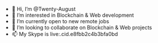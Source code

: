 - 👋 Hi, I’m @Twenty-August
- 👀 I’m interested in Blockchain & Web development
- 🌱 I’m currently open to new remote jobs
- 💞️ I’m looking to collaborate on Blockchain & Web projects
- 📫 My Skype is live:.cid.e8fbb2c4b3bfa0bd

<!---
Twenty-August/Twenty-August is a ✨ special ✨ repository because its `README.md` (this file) appears on your GitHub profile.
You can click the Preview link to take a look at your changes.
--->
